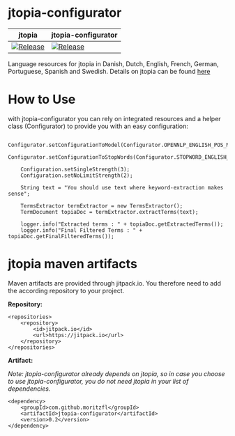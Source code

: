 # jtopia-configurator

| jtopia  | jtopia-configurator  |
|---------|----------------------|
| [![Release](https://jitpack.io/v/moritzfl/jtopia.svg)](https://jitpack.io/#moritzfl/jtopia)  |  [![Release](https://jitpack.io/v/moritzfl/jtopia-configurator.svg)](https://jitpack.io/#moritzfl/jtopia-configurator) |

Language resources for jtopia in Danish, Dutch, English, French, German, Portuguese, Spanish and Swedish. Details on jtopia can be found [here](https://github.com/moritzfl/jtopia)

How to Use
==========

with jtopia-configurator you can rely on integrated resources and a helper class (Configurator) to provide you with an easy configuration:

        Configurator.setConfigurationToModel(Configurator.OPENNLP_ENGLISH_POS_MAXENT);
        Configurator.setConfigurationToStopWords(Configurator.STOPWORD_ENGLISH_LONG);

        Configuration.setSingleStrength(3);
        Configuration.setNoLimitStrength(2);

        String text = "You should use text where keyword-extraction makes sense";

        TermsExtractor termExtractor = new TermsExtractor();
        TermDocument topiaDoc = termExtractor.extractTerms(text);

        logger.info("Extracted terms : " + topiaDoc.getExtractedTerms());
        logger.info("Final Filtered Terms : " + topiaDoc.getFinalFilteredTerms());

jtopia maven artifacts
======================
Maven artifacts are provided through jitpack.io. You therefore need to add the according repository to your project.

**Repository:**

	<repositories>
		<repository>
		    <id>jitpack.io</id>
		    <url>https://jitpack.io</url>
		</repository>
	</repositories>
    
**Artifact:**

*Note: jtopia-configurator already depends on jtopia, so in case you choose to use jtopia-configurator, you do not  need jtopia in your list of dependencies.*

	<dependency>
	    <groupId>com.github.moritzfl</groupId>
	    <artifactId>jtopia-configurator</artifactId>
	    <version>0.2</version>
	</dependency>
  

